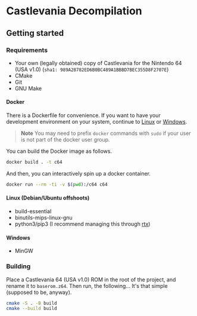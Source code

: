 # Castlevania Decompilation

## Getting started

### Requirements

- Your own (legally obtained) copy of Castlevania for the Nintendo 64 (USA v1.0) (`sha1: 989A28782ED6B0BC489A1BBBD7BEC355D8F2707E`)
- CMake
- Git
- GNU Make

#### Docker

There is a Dockerfile for convenience. If you want to have your
development environment on your system, continue to [Linux](#linux-debianubuntu-offshoots)
or [Windows](#windows).

> **Note**
> You may need to prefix `docker` commands with `sudo`
> if your user is not part of the docker user group.

You can build the Docker image as follows.

```sh
docker build . -t c64
```

And then, you can interactively spin up a docker container.

```sh
docker run --rm -ti -v $(pwd):/c64 c64
```

#### Linux (Debian/Ubuntu offshoots)

- build-essential
- binutils-mips-linux-gnu
- python3/pip3 (I recommend managing this through [rtx][rtx])

#### Windows

- MinGW

### Building

Place a Castlevania 64 (USA v1.0) ROM in the root of the project, and rename it to `baserom.z64`.
Then run, the following... It's that simple (supposed to be, anyway).

```sh
cmake -S . -B build
cmake --build build
```

[rtx]: https://github.com/jdx/rtx
